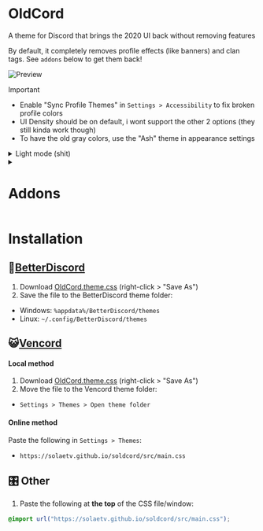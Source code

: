 # OldCord

A theme for Discord that brings the 2020 UI back without removing features

 By default, it completely removes profile effects (like banners) and clan tags. See `addons` below to get them back!

![Preview](https://raw.githubusercontent.com/solaetv/soldcord/master/.github/preview.webp)

> [!IMPORTANT]  
> - Enable "Sync Profile Themes" in `Settings > Accessibility` to fix broken profile colors
> - UI Density should be on default, i wont support the other 2 options (they still kinda work though)
> - To have the old gray colors, use the "Ash" theme in appearance settings

<details> <summary>Light mode (shit)</summary>

<img src=https://raw.githubusercontent.com/solaetv/soldcord/master/.github/previewLight.webp>

</details>



<details><summary><h1>Addons</h1></summary>

## By OldCord

These are usually included in oldcord.theme.css, so all you need to do is remove `/*` in the file for each addon you want to use

| Name                   | Preview                                                                                | CSS                                                                                |
| ---------------------- | ------------------------------------------------------------------------------------------ | ---------------------------------------------------------------------------------- |
| Old Plead Emoji        | ![Image](https://raw.githubusercontent.com/solaetv/soldcord/master/.github/emojis.webp)     | `@import url("https://solaetv.github.io/soldcord/src/components/oldEmojis.css");`   |
| Context Menu hover bg. | <img src=https://raw.githubusercontent.com/solaetv/soldcord/master/.github/oldcontext.webp> | `@import url("https://solaetv.github.io/soldcord/src/components/oldContext.css");`  |
| Show Profile Cosmetics (Light theme not supported for now) | ![Image](https://raw.githubusercontent.com/solaetv/soldcord/master/.github/showeffects.webp)                                                           | `@import url("https://solaetv.github.io/soldcord/src/components/showEffects.css");` |
| HeaderPresence | ![Image](https://github.com/user-attachments/assets/1a809f81-0d76-4146-ad25-941b4332bcbd)                                                           | https://betterdiscord.app/plugin/HeaderPresence |
| [Tanza3D & KingGamingYT's NoMosaic plugin (BetterDiscord)](https://github.com/KingGamingYT/discord-no-mosaic)                         | Restores the old image layout                               |

If you use custom/quickcss, paste the CSS at the very top!

## By SoldCord

These are usually included in oldcord.theme.css, so all you need to do is remove `/*` in the file for each addon you want to use

| Name                   | Preview                                                                                | CSS                                                                                |
| ---------------------- | ------------------------------------------------------------------------------------------ | ---------------------------------------------------------------------------------- |
| Bad Buttons        | ![Image](https://raw.githubusercontent.com/solaetv/soldcord/master/.github/bad-buttons.webp)     | `@import url("https://solaetv.github.io/soldcord/src/components/badButtons.css");`   |
| Remove Reply Highlight        | ![Image](https://raw.githubusercontent.com/solaetv/soldcord/master/.github/replyHighlight.webp)     | `@import url("https://solaetv.github.io/soldcord/src/components/removeReplyHighlight.css");`   |

If you use custom/quickcss, paste the CSS at the very top!


## 3rd party

| Name                                                                                                                                  | Description                                                 |
| ------------------------------------------------------------------------------------------------------------------------------------- | ----------------------------------------------------------- |
| [Vencord's NoMosaic plugin](https://vencord.dev/plugins/NoMosaic)                                                                     | Restores the old image layout                               |
| [NoSuperReactions](https://github.com/xenrelle/Xens-BD-Dump/tree/main/plugins/NoSuperReactions)                                       | Removes super reactions                                     |
| [OldFileUpload](https://github.com/xenrelle/Xens-BD-Dump/tree/main/plugins/OldFileUpload)                                             | Open the file picker with just one click                    |
| [hide-nitro-upselling](https://github.com/D3SOX/complementary-discord-theme/blob/master/hide-nitro-upselling.betterdiscord.theme.css) | Hides nitro ads, could cause lag                            |
| [Icon Revert](https://github.com/davart154/Icon-Revert-2023/blob/main/2023%20Icon%20Revert.theme.css)                                 | Reverts all icons to pre-2023. Can cause huge lag (see #37) |

---

</details>

# Installation

## 🚮[BetterDiscord](https://betterdiscord.app/)

1. Download [OldCord.theme.css](https://raw.githubusercontent.com/solaetv/soldcord/main/soldcord.theme.css) (right-click > "Save As")
2. Save the file to the BetterDiscord theme folder:

- Windows: `%appdata%/BetterDiscord/themes`
- Linux: `~/.config/BetterDiscord/themes`

## 😺[Vencord](https://github.com/Vendicated/Vencord)

#### Local method

1. Download [OldCord.theme.css](https://raw.githubusercontent.com/solaetv/soldcord/main/soldcord.theme.css) (right-click > "Save As")
2. Move the file to the Vencord theme folder:

- `Settings > Themes > Open theme folder`

#### Online method

Paste the following in `Settings > Themes`:

- `https://solaetv.github.io/soldcord/src/main.css`

## 🎛️ Other

1. Paste the following at **the top** of the CSS file/window:

```css
@import url("https://solaetv.github.io/soldcord/src/main.css");
```


